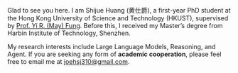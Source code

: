 Glad to see you here. I am Shijue Huang (黄仕爵), a first-year PhD student at the Hong Kong University of Science and Technology (HKUST), supervised by [Prof. Yi R. (May) Fung](https://mayrfung.github.io/). Before this, I received my Master’s degree from Harbin Institute of Technology, Shenzhen.

<!-- , supervised by [Prof. Ruifeng Xu](https://faculty.hitsz.edu.cn/xuruifeng). Additionally, I am engaged in a research internship at [ByteDance Seed Team](https://seed.bytedance.com/), supervised by [Dr. Wanjun Zhong](https://zhongwanjun.github.io/). -->

My research interests include Large Language Models, Reasoning, and Agent. If you are seeking any form of **academic cooperation**, please feel free to email me at [joehsj310@gmail.com](mailto:joehsj310@gmail.com).

<!-- Other than my work, I'm honored as the Leader of Open Source Working Group and Secretary for [MLNLP community](https://space.bilibili.com/168887299). -->
